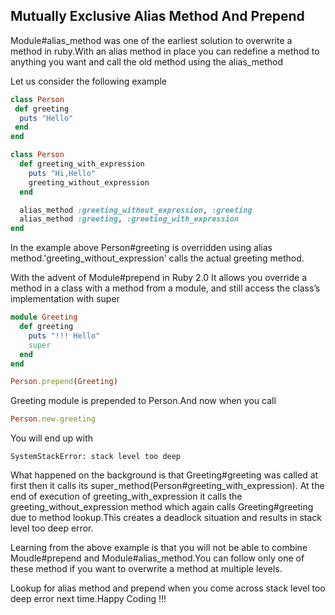 ## Mutually Exclusive Alias Method And Prepend

Module#alias_method was one of the earliest solution to overwrite a method in ruby.With an alias method in place you can redefine a method to anything you want and call the old method using the alias_method

Let us consider the following example
```ruby
class Person
 def greeting
  puts "Hello"
 end
end

class Person
  def greeting_with_expression
    puts "Hi,Hello"
    greeting_without_expression
  end

  alias_method :greeting_without_expression, :greeting
  alias_method :greeting, :greeting_with_expression
end
```

In the example above Person#greeting is overridden using alias method.'greeting_without_expression' calls the actual greeting method.

With the advent of Module#prepend in Ruby 2.0 It allows you override a method in a class with a method from a module, and still access the class’s implementation with super
```ruby
module Greeting
  def greeting
    puts "!!! Hello"
    super
  end
end

Person.prepend(Greeting)
```

Greeting module is prepended to Person.And now when you call
```ruby
Person.new.greeting
```

You will end up with
```shell
SystemStackError: stack level too deep
```

What happened on the background is that Greeting#greeting was called at first then it calls its super_method(Person#greeting_with_expression). At the end of execution of greeting_with_expression it calls the greeting_without_expression method which again calls Greeting#greeting due to method lookup.This creates a deadlock situation and results in stack level too deep error.

Learning from the above example is that you will not be able to combine Moudle#prepend and Module#alias_method.You can follow only one of these method if you want to overwrite a method at multiple levels.

Lookup for alias method and prepend when you come across stack level too deep error next time.Happy Coding !!!

